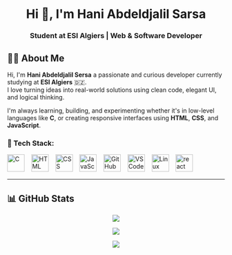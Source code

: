 <h1 align="center">Hi 👋, I'm Hani Abdeldjalil Sarsa</h1>
<h3 align="center"> Student at ESI Algiers | Web & Software Developer</h3>

## 👨‍💻 About Me

Hi, I'm **Hani Abdeldjalil Sersa** a passionate and curious developer currently studying at **ESI Algiers** 🇩🇿.  
I love turning ideas into real-world solutions using clean code, elegant UI, and logical thinking.

I'm always learning, building, and experimenting  whether it's in low-level languages like **C**, or creating responsive interfaces using **HTML**, **CSS**, and **JavaScript**.

### 💬 Tech Stack:
<p align="left">
  <img src="https://skillicons.dev/icons?i=c" height="40" alt="C"/>
  &nbsp;&nbsp;
  <img src="https://skillicons.dev/icons?i=html" height="40" alt="HTML"/>
  &nbsp;&nbsp;
  <img src="https://skillicons.dev/icons?i=css" height="40" alt="CSS"/>
  &nbsp;&nbsp;
  <img src="https://skillicons.dev/icons?i=js" height="40" alt="JavaScript"/>
  &nbsp;&nbsp;
  <img src="https://skillicons.dev/icons?i=github" height="40" alt="GitHub"/>
  &nbsp;&nbsp;
  <img src="https://skillicons.dev/icons?i=vscode" height="40" alt="VS Code"/>
  &nbsp;&nbsp;
  <img src="https://skillicons.dev/icons?i=linux" height="40" alt="Linux"/>
   &nbsp;&nbsp;
  <img src="https://skillicons.dev/icons?i=linux" height="40" alt="react"/>
</p>

---

## 📊 GitHub Stats

<p align="center">
  <img src="https://github-readme-stats.vercel.app/api?username=hanisersa&show_icons=true&theme=tokyonight&hide_border=true" />
</p>

<p align="center">
  <img src="https://github-readme-streak-stats.herokuapp.com/?user=hanisersa&theme=tokyonight&hide_border=true" />
</p>

<p align="center">
  <img src="https://github-profile-trophy.vercel.app/?username=hanisersa&theme=tokyonight&no-frame=true&row=1" />
</p>


